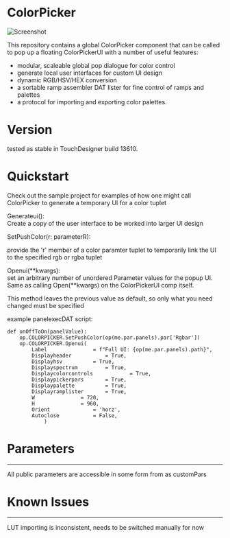 # ColorPicker

![Screenshot](/ColorPicker/lib/samples/demo.gif)

This repository contains a global ColorPicker component that can be called to pop up a floating ColorPickerUI with a number of useful features: 
- modular, scaleable global pop dialogue for color control
- generate local user interfaces for custom UI design
- dynamic RGB/HSV/HEX conversion
- a sortable ramp assembler DAT lister for fine control of ramps and palettes
- a protocol for importing and exporting color palettes. 

# Version
tested as stable in TouchDesigner build 13610.



# Quickstart  
Check out the sample project for examples of how one might call ColorPicker to generate a temporary UI for a color tuplet  

Generateui():  
Create a copy of the user interface to be worked into larger UI design

SetPushColor(r: parameterR):  

provide the 'r' member of a color paramter tuplet to temporarily link the UI to the specified rgb or rgba tuplet

Openui(**kwargs):  
set an arbitrary number of unordered Parameter values for the popup UI. Same as calling Open(**kwargs) on the ColorPickerUI comp itself.  

This method leaves the previous value as default, so only what you need changed must be specified

example panelexecDAT script:
```
def onOffToOn(panelValue):
	op.COLORPICKER.SetPushColor(op(me.par.panels).par['Rgbar'])
	op.COLORPICKER.Openui(
	    Label				= f"Full UI: {op(me.par.panels).path}",  
	    Displayheader			= True,  
	    Displayhsv			= True,  
    	Displayspectrum 		= True,  
    	Displaycolorcontrols	        = True,  
    	Displaypickerpars		= True,  
    	Displaypalette			= True,  
    	Displayramplister		= True,  
    	W				= 720,  
    	H				= 960,  
    	Orient				= 'horz',  
    	Autoclose			= False,
    	    )  

```

		

# Parameters  
------------
All public parameters are accessible in some form from as customPars

# Known Issues
--------------
LUT importing is inconsistent, needs to be switched manually for now
